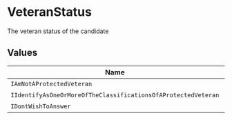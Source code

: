 # VeteranStatus

The veteran status of the candidate


## Values

| Name                                                                    | Value                                                                   |
| ----------------------------------------------------------------------- | ----------------------------------------------------------------------- |
| `IAmNotAProtectedVeteran`                                               | I_AM_NOT_A_PROTECTED_VETERAN                                            |
| `IIdentifyAsOneOrMoreOfTheClassificationsOfAProtectedVeteran`           | I_IDENTIFY_AS_ONE_OR_MORE_OF_THE_CLASSIFICATIONS_OF_A_PROTECTED_VETERAN |
| `IDontWishToAnswer`                                                     | I_DONT_WISH_TO_ANSWER                                                   |